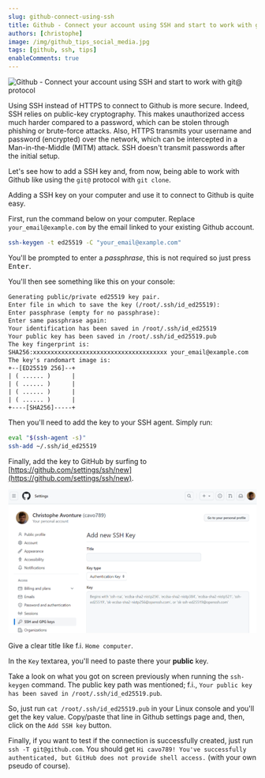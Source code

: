 ```yaml
---
slug: github-connect-using-ssh
title: Github - Connect your account using SSH and start to work with git@ protocol
authors: [christophe]
image: /img/github_tips_social_media.jpg
tags: [github, ssh, tips]
enableComments: true
---
```

![Github - Connect your account using SSH and start to work with git@ protocol](/img/github_tips_header.jpg)

Using SSH instead of HTTPS to connect to Github is more secure. Indeed, SSH relies on public-key cryptography. This makes unauthorized access much harder compared to a password, which can be stolen through phishing or brute-force attacks. Also, HTTPS transmits your username and password (encrypted) over the network, which can be intercepted in a Man-in-the-Middle (MITM) attack. SSH doesn't transmit passwords after the initial setup.

Let's see how to add a SSH key and, from now, being able to work with Github like using the `git@` protocol with `git clone`.

<!-- truncate -->

Adding a SSH key on your computer and use it to connect to Github is quite easy.

First, run the command below on your computer. Replace `your_email@example.com` by the email linked to your existing Github account.

```bash
ssh-keygen -t ed25519 -C "your_email@example.com"
```

You'll be prompted to enter a *passphrase*, this is not required so just press <kbd>Enter</kbd>.

You'll then see something like this on your console:

```text
Generating public/private ed25519 key pair.
Enter file in which to save the key (/root/.ssh/id_ed25519):
Enter passphrase (empty for no passphrase):
Enter same passphrase again:
Your identification has been saved in /root/.ssh/id_ed25519
Your public key has been saved in /root/.ssh/id_ed25519.pub
The key fingerprint is:
SHA256:xxxxxxxxxxxxxxxxxxxxxxxxxxxxxxxxxxxxxx your_email@example.com
The key's randomart image is:
+--[ED25519 256]--+
| ( ...... )      |
| ( ...... )      |
| ( ...... )      |
| ( ...... )      |
+----[SHA256]-----+
```

Then you'll need to add the key to your SSH agent. Simply run:

```bash
eval "$(ssh-agent -s)"
ssh-add ~/.ssh/id_ed25519
```

Finally, add the key to GitHub by surfing to [https://github.com/settings/ssh/new](https://github.com/settings/ssh/new).

![Github - Add SSH key](images/ssh_add_key.png)

Give a clear title like f.i. `Home computer`.

In the `Key` textarea, you'll need to paste there your **public** key.

Take a look on what you got on screen previously when running the `ssh-keygen` command. The public key path was mentioned; f.i., `Your public key has been saved in /root/.ssh/id_ed25519.pub`.

So, just run `cat /root/.ssh/id_ed25519.pub` in your Linux console and you'll get the key value. Copy/paste that line in Github settings page and, then, click on the `Add SSH key` button.

Finally, if you want to test if the connection is successfully created, just run `ssh -T git@github.com`. You should get `Hi cavo789! You've successfully authenticated, but GitHub does not provide shell access.` (with your own pseudo of course).
